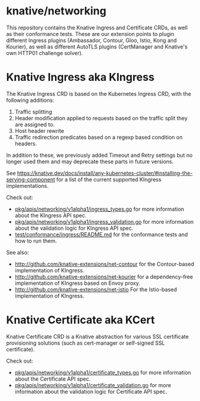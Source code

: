 # knative/networking

This repository contains the Knative Ingress and Certificate CRDs, as well as
their conformance tests. These are our extension points to plugin different
Ingress plugins (Ambassador, Contour, Gloo, Istio, Kong and Kourier), as well as
different AutoTLS plugins (CertManager and Knative's own HTTP01 challenge
solver).

# Knative Ingress aka KIngress

The Knative Ingress CRD is based on the Kubernetes Ingress CRD, with the
following additions:

1. Traffic splitting
2. Header modification applied to requests based on the traffic split they are
   assigned to.
3. Host header rewrite
4. Traffic redirection predicates based on a regexp based condition on headers.

In addition to these, we previously added Timeout and Retry settings but no
longer used them and may deprecate these parts in future versions.

See
https://knative.dev/docs/install/any-kubernetes-cluster/#installing-the-serving-component
for a list of the current supported KIngress implementations.

Check out:

- [pkg/apis/networking/v1alpha1/ingress_types.go](pkg/apis/networking/v1alpha1/ingress_types.go)
  for more information about the KIngress API spec.
- [pkg/apis/networking/v1alpha1/ingress_validation.go](pkg/apis/networking/v1alpha1/ingress_validation.go)
  for more information about the validation logic for KIngress API spec.
- [test/conformance/ingress/README.md](test/conformance/ingress/README.md) for
  the conformance tests and how to run them.

See also:

- http://github.com/knative-extensions/net-contour for the Contour-based
  implementation of KIngress.
- http://github.com/knative-extensions/net-kourier for a dependency-free
  implementation of KIngress based on Envoy proxy.
- http://github.com/knative-extensions/net-istio For the Istio-based implementation
  of KIngress.

# Knative Certificate aka KCert

Knative Certificate CRD is a Knative abstraction for various SSL certificate
provisioning solutions (such as cert-manager or self-signed SSL certificate).

Check out:

- [pkg/apis/networking/v1alpha1/certificate_types.go](pkg/apis/networking/v1alpha1/certificate_types.go)
  for more information about the Certificate API spec.
- [pkg/apis/networking/v1alpha1/certificate_validation.go](pkg/apis/networking/v1alpha1/certificate_validation.go)
  for more information about the validation logic for Certificate API spec.
